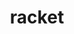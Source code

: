 ---
layout: equipment
title: racket
permalink: /equipment/racket/lining
hero-image-category: "lining"
search-bar-type: "racket"
athlete-category: "lining"
pagination:
  enabled: true
  collection: product
  category: [racket,lining]
  per_page: 9 # Number of posts per page
---